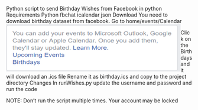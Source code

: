 Python script to send Birthday Wishes from Facebook in python
Requirements
	Python
		fbchat
		icalendar
		json
Download 
	You need to download birthday dataset from facebook. 
	Go to home/events/Calendar
  <img align="left" width="472" height="128" src="https://github.com/arun-sagar/Birthday-wishes-python-script/blob/master/Capture.PNG">
  
Click on the Birthdays and it will download an  .ics file
	Rename it as birthday.ics
	and copy to the project directory
Changes
  	In runWishes.py update the username and password and run the code

NOTE:
 	Don’t run the script multiple times. Your account may be locked
